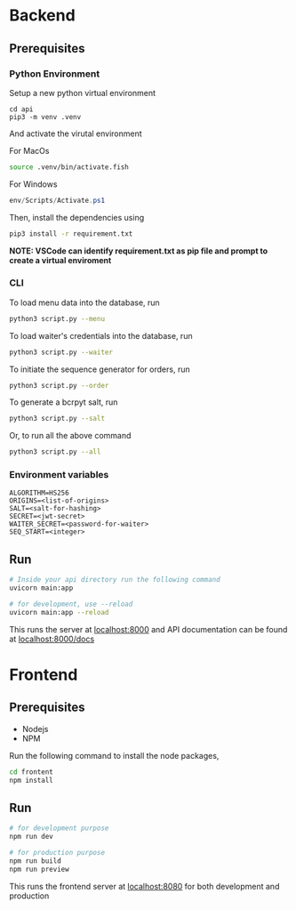 # Backend

## Prerequisites

### Python Environment

Setup a new python virtual environment
```
cd api
pip3 -m venv .venv
```

And activate the virutal environment

For MacOs
```bash
source .venv/bin/activate.fish
```

For Windows
```powershell
env/Scripts/Activate.ps1 
```

Then, install the dependencies using
```bash
pip3 install -r requirement.txt
```

**NOTE: VSCode can identify requirement.txt as pip file and prompt to create a 
virtual enviroment**

### CLI

To load menu data into the database, run
```bash
python3 script.py --menu
```

To load waiter's credentials into the database, run
```bash
python3 script.py --waiter
```

To initiate the sequence generator for orders, run
```bash
python3 script.py --order
```

To generate a bcrpyt salt, run
```bash
python3 script.py --salt
```

Or, to run all the above command
```bash
python3 script.py --all
```


### Environment variables

```env
ALGORITHM=HS256
ORIGINS=<list-of-origins>
SALT=<salt-for-hashing>
SECRET=<jwt-secret>
WAITER_SECRET=<password-for-waiter>
SEQ_START=<integer>
```

## Run

```bash
# Inside your api directory run the following command
uvicorn main:app

# for development, use --reload
uvicorn main:app --reload
```

This runs the server at [localhost:8000](http://localhost:8000) and API documentation can be found at [localhost:8000/docs](http://localhost:8000/docs)

# Frontend

## Prerequisites

- Nodejs
- NPM

Run the following command to install the node packages,
```bash
cd frontent
npm install
```

## Run

```bash
# for development purpose
npm run dev

# for production purpose
npm run build
npm run preview
```

This runs the frontend server at [localhost:8080](http://localhost:8080) for both development and production
